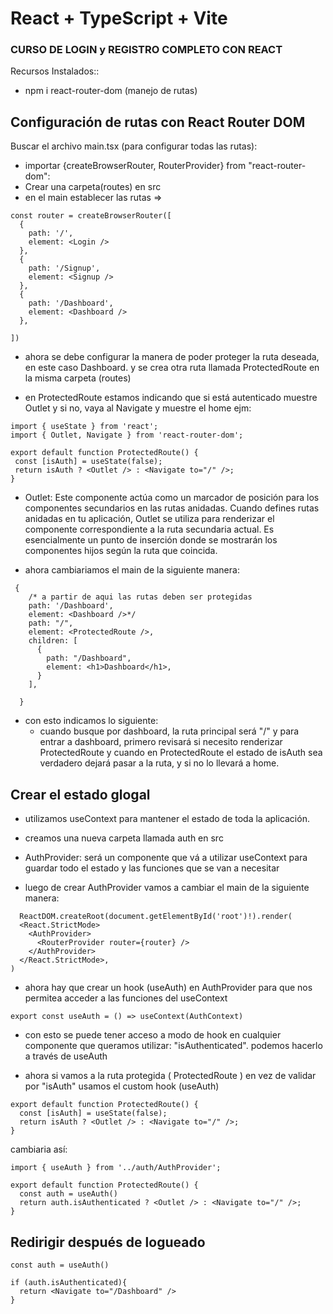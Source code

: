 # React + TypeScript + Vite
### CURSO DE LOGIN y REGISTRO COMPLETO CON REACT


Recursos Instalados::

- npm i react-router-dom (manejo de rutas)
<!-- - [@vitejs/plugin-react-swc](https://github.com/vitejs/vite-plugin-react-swc) uses [SWC](https://swc.rs/) for Fast Refresh -->

## Configuración de rutas con React Router DOM

Buscar el archivo main.tsx (para configurar todas las rutas):

- importar {createBrowserRouter, RouterProvider} from "react-router-dom":
- Crear una carpeta(routes) en src
- en el main establecer las rutas =>

```tsx
const router = createBrowserRouter([
  {
    path: '/',
    element: <Login />
  },
  {
    path: '/Signup',
    element: <Signup />
  },
  {
    path: '/Dashboard',
    element: <Dashboard />
  },

])
```
- ahora se debe configurar la manera de poder proteger la ruta deseada, en este caso Dashboard. y se crea otra ruta llamada ProtectedRoute en la misma carpeta (routes)

- en ProtectedRoute estamos indicando que si está autenticado muestre Outlet y si no, vaya al Navigate y muestre el home ejm:

 ```tsx
import { useState } from 'react';
import { Outlet, Navigate } from 'react-router-dom';

export default function ProtectedRoute() {
  const [isAuth] = useState(false);
  return isAuth ? <Outlet /> : <Navigate to="/" />;
}
```
- Outlet: Este componente actúa como un marcador de posición para los componentes secundarios en las rutas anidadas. Cuando defines rutas anidadas en tu aplicación, Outlet se utiliza para renderizar el componente correspondiente a la ruta secundaria actual. Es esencialmente un punto de inserción donde se mostrarán los componentes hijos según la ruta que coincida.
  
- ahora cambiariamos el main de la siguiente manera:
  
```tsx
 {
    /* a partir de aqui las rutas deben ser protegidas 
    path: '/Dashboard',
    element: <Dashboard />*/
    path: "/",
    element: <ProtectedRoute />,
    children: [
      {
        path: "/Dashboard",
        element: <h1>Dashboard</h1>,
      }
    ],

  }
```
- con esto indicamos lo siguiente: 
  - cuando busque por dashboard, la ruta principal será "/" y para entrar a dashboard, primero revisará si necesito renderizar ProtectedRoute y cuando en ProtectedRoute el estado de isAuth sea verdadero dejará pasar a la ruta, y si no lo llevará a home.
  
## Crear el estado glogal

- utilizamos useContext para mantener el estado de toda la aplicación.
- creamos una nueva carpeta llamada auth en src
- AuthProvider: será un componente que vá a utilizar useContext para guardar todo el estado y las funciones que se van a necesitar

- luego de crear AuthProvider vamos a cambiar el main de la siguiente manera: 
```tsx
  ReactDOM.createRoot(document.getElementById('root')!).render(
  <React.StrictMode>
    <AuthProvider>
      <RouterProvider router={router} />
    </AuthProvider>
  </React.StrictMode>,
)
```

- ahora hay que crear un hook (useAuth) en AuthProvider para que nos permitea acceder a las funciones del useContext
  
```tsx
export const useAuth = () => useContext(AuthContext)
```
- con esto se puede tener acceso a modo de hook en cualquier componente que queramos utilizar: "isAuthenticated". podemos hacerlo a través de useAuth

- ahora si vamos a la ruta protegida ( ProtectedRoute ) en vez de validar por "isAuth" usamos el custom hook (useAuth)
 
```tsx
export default function ProtectedRoute() {
  const [isAuth] = useState(false);
  return isAuth ? <Outlet /> : <Navigate to="/" />;
}
```
cambiaria así:

```tsx
import { useAuth } from '../auth/AuthProvider';

export default function ProtectedRoute() {
  const auth = useAuth()
  return auth.isAuthenticated ? <Outlet /> : <Navigate to="/" />;
}
```

##
##

## Redirigir después de logueado


```tsx
const auth = useAuth()

if (auth.isAuthenticated){
  return <Navigate to="/Dashboard" />
}

```